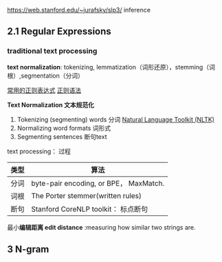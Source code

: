 https://web.stanford.edu/~jurafsky/slp3/  inference

## 2.1 Regular Expressions

### traditional text processing

**text normalization**: tokenizing, lemmatization（词形还原），stemming（词根）,segmentation（分词）

[常用的正则表达式](https://www.cnblogs.com/zxin/archive/2013/01/26/2877765.HTML)  [正则语法](https://docs.python.org/zh-cn/3/library/re.html)

**Text Normalization 文本规范化**

1. Tokenizing (segmenting) words  分词 [Natural Language Toolkit (NLTK)](http://www.nltk.org)
2. Normalizing word formats  词形式
3. Segmenting sentences  断句text

 text processing： 过程

| 类型 | 算法                                   |
| ---- | -------------------------------------- |
| 分词 | byte-pair encoding, or BPE， MaxMatch. |
| 词根 | The Porter stemmer(written rules)      |
| 断句 | Stanford CoreNLP toolkit： 标点断句    |



最小**编辑距离 edit distance** :measuring how similar two strings are.

## 3 N-gram